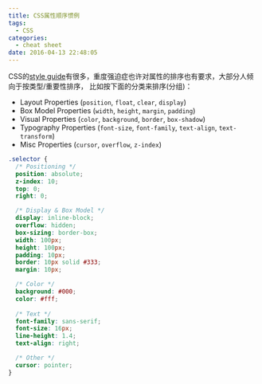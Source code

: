 ```yaml
---
title: CSS属性顺序惯例
tags:
  - CSS
categories:
  - cheat sheet
date: 2016-04-13 22:48:05
---
```


CSS的[style guide](https://github.com/airbnb/css#ordering-of-property-declarations)有很多，重度强迫症也许对属性的排序也有要求，大部分人倾向于按类型/重要性排序， 比如按下面的分类来排序(分组)：

* Layout Properties (`position`, `float`, `clear`, `display`)
* Box Model Properties (`width`, `height`, `margin`, `padding`)
* Visual Properties (`color`, `background`, `border`, `box-shadow`)
* Typography Properties (`font-size`, `font-family`, `text-align`, `text-transform`)
* Misc Properties (`cursor`, `overflow`, `z-index`)

<!-- more -->

```css
.selector {
  /* Positioning */
  position: absolute;
  z-index: 10;
  top: 0;
  right: 0;

  /* Display & Box Model */
  display: inline-block;
  overflow: hidden;
  box-sizing: border-box;
  width: 100px;
  height: 100px;
  padding: 10px;
  border: 10px solid #333;
  margin: 10px;

  /* Color */
  background: #000;
  color: #fff;
  
  /* Text */
  font-family: sans-serif;
  font-size: 16px;
  line-height: 1.4;
  text-align: right;

  /* Other */
  cursor: pointer;
}
```